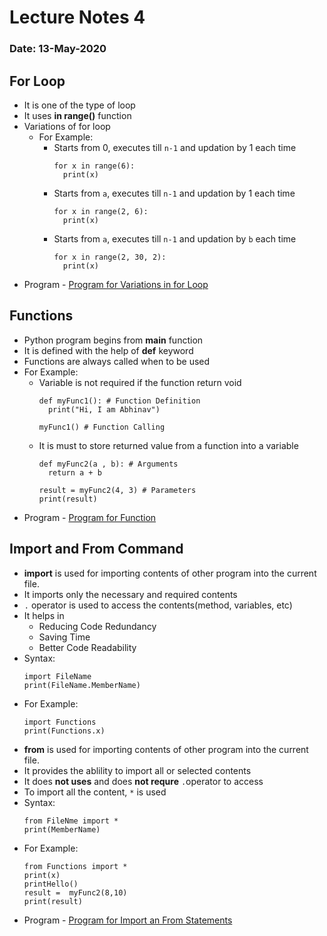 # Lecture Notes 4
### Date: 13-May-2020

## For Loop
* It is one of the type of loop
* It uses __in range()__ function
* Variations of for loop
  * For Example:
    * Starts from 0, executes till `n-1` and updation by 1 each time
      ```
      for x in range(6):
        print(x)
      ```
    * Starts from `a`, executes till `n-1` and updation by 1 each time
      ```
      for x in range(2, 6):
        print(x)
      ```
    * Starts from `a`, executes till `n-1` and updation by `b` each time
      ```
      for x in range(2, 30, 2):
        print(x)
      ```
* Program - [Program for Variations in for Loop](https://github.com/abhinavg916/ytcodehelp-python/blob/master/Lectures/Lecture4/VariationsofForLoop.py)

## Functions
* Python program begins from __main__ function
* It is defined with the help of __def__ keyword
* Functions are always called when to be used
* For Example:
  * Variable is not required if the function return void
    ```
    def myFunc1(): # Function Definition
      print("Hi, I am Abhinav")

    myFunc1() # Function Calling
    ```
  * It is must to store returned value from a function into a variable
    ```
    def myFunc2(a , b): # Arguments
      return a + b

    result = myFunc2(4, 3) # Parameters
    print(result)
    ```
* Program - [Program for Function](https://github.com/abhinavg916/ytcodehelp-python/blob/master/Lectures/Lecture4/Functions.py)

## Import and From Command
* __import__ is used for importing contents of other program into the current file.
* It imports only the necessary and required contents
* `.` operator is used to access the contents(method, variables, etc)
* It helps in
  * Reducing Code Redundancy
  * Saving Time
  * Better Code Readability
* Syntax:
  ```
  import FileName
  print(FileName.MemberName)
  ```
* For Example:
  ```
  import Functions
  print(Functions.x)
  ```
* __from__ is used for importing contents of other program into the current file.
* It provides the ablility to import all or selected contents
* It does __not uses__ and does __not requre__ `.`operator to access
* To import all the content, `*` is used
* Syntax:
  ```
  from FileNme import *
  print(MemberName)
  ```
* For Example:
  ```
  from Functions import *
  print(x)
  printHello()
  result =  myFunc2(8,10)
  print(result)
  ```
* Program - [Program for Import an From Statements](https://github.com/abhinavg916/ytcodehelp-python/blob/master/Lectures/Lecture4/ImportandFrom.py)
